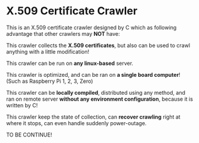 # X.509 Certificate Crawler

This is an X.509 certificate crawler designed by C which as following advantage that other crawlers may **NOT** have:

This crawler collects the **X.509 certificates**, but also can be used to crawl anything with a little modification!

This crawler can be run on **any linux-based** server.

This crawler is optimized, and can be ran on **a single board computer**! (Such as Raspberry Pi 1, 2, 3, Zero)

This crawler can be **locally compiled**, distributed using any method, and ran on remote server **without any environment configuration**, because it is written by C!

This crawler keep the state of collection, can **recover crawling** right at where it stops, can even handle suddenly power-outage.

TO BE CONTINUE!

